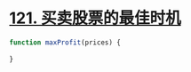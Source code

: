# [121. 买卖股票的最佳时机](https://leetcode-cn.com/problems/best-time-to-buy-and-sell-stock/)

```js
function maxProfit(prices) {
  
}
```